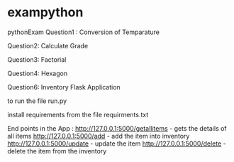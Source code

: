 # exampython
pythonExam
Question1 : Conversion of Temparature

Question2: Calculate Grade

Question3: Factorial

Question4: Hexagon

Question6: Inventory Flask Application

to run the file run.py

install requirements from the file requirments.txt

End points in the App : http://127.0.0.1:5000/getallitems - gets the details of all items http://127.0.0.1:5000/add - add the item into inventory http://127.0.0.1:5000/update - update the item http://127.0.0.1:5000/delete - delete the item from the inventory
